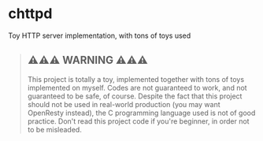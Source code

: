 # chttpd
Toy HTTP server implementation, with tons of toys used

> ## ⚠️⚠️⚠️ WARNING ⚠️⚠️⚠️
> This project is totally a toy, implemented together with tons of toys implemented on myself.
> Codes are not guaranteed to work, and not guaranteed to be safe, of course. Despite the
> fact that this project should not be used in real-world production (you may want OpenResty instead),
> the C programming language used is not of good practice. Don't read this project code if you're
> beginner, in order not to be misleaded.
